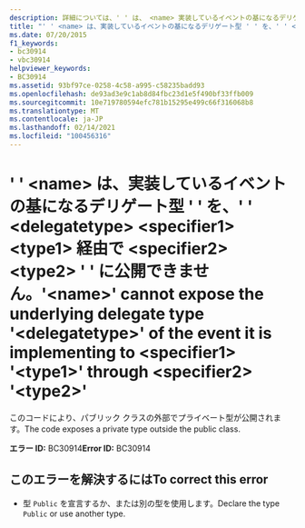 ```yaml
---
description: 詳細については、' ' は、 <name> 実装しているイベントの基になるデリゲート型 ' ' を、' ' <delegatetype> <specifier1> <type1> 経由で <specifier2> <type2> ' ' に公開できません。
title: "' ' <name> は、実装しているイベントの基になるデリゲート型 ' ' を、' ' <delegatetype> <specifier1> <type1> 経由で <specifier2> <type2> ' ' に公開できません。"
ms.date: 07/20/2015
f1_keywords:
- bc30914
- vbc30914
helpviewer_keywords:
- BC30914
ms.assetid: 93bf97ce-0258-4c58-a995-c58235badd93
ms.openlocfilehash: de93ad3e9c1ab8d84fbc23d1e5f490bf33ffb009
ms.sourcegitcommit: 10e719780594efc781b15295e499c66f316068b8
ms.translationtype: MT
ms.contentlocale: ja-JP
ms.lasthandoff: 02/14/2021
ms.locfileid: "100456316"
---
```

# <a name="name-cannot-expose-the-underlying-delegate-type-delegatetype-of-the-event-it-is-implementing-to-specifier1-type1-through-specifier2-type2"></a><span data-ttu-id="b2c20-103">' ' \<name> は、実装しているイベントの基になるデリゲート型 ' ' を、' ' \<delegatetype> \<specifier1> \<type1> 経由で \<specifier2> \<type2> ' ' に公開できません。</span><span class="sxs-lookup"><span data-stu-id="b2c20-103">'\<name>' cannot expose the underlying delegate type '\<delegatetype>' of the event it is implementing to \<specifier1> '\<type1>' through \<specifier2> '\<type2>'</span></span>

<span data-ttu-id="b2c20-104">このコードにより、パブリック クラスの外部でプライベート型が公開されます。</span><span class="sxs-lookup"><span data-stu-id="b2c20-104">The code exposes a private type outside the public class.</span></span>  
  
 <span data-ttu-id="b2c20-105">**エラー ID:** BC30914</span><span class="sxs-lookup"><span data-stu-id="b2c20-105">**Error ID:** BC30914</span></span>  
  
## <a name="to-correct-this-error"></a><span data-ttu-id="b2c20-106">このエラーを解決するには</span><span class="sxs-lookup"><span data-stu-id="b2c20-106">To correct this error</span></span>  
  
- <span data-ttu-id="b2c20-107">型 `Public` を宣言するか、または別の型を使用します。</span><span class="sxs-lookup"><span data-stu-id="b2c20-107">Declare the type `Public` or use another type.</span></span>
